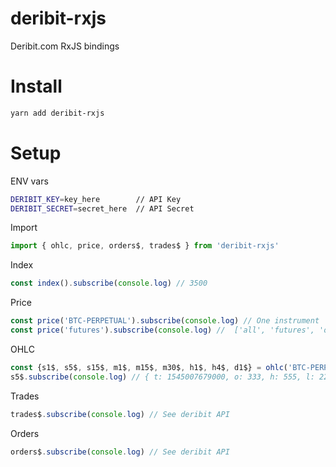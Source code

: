 # deribit-rxjs
Deribit.com RxJS bindings

# Install

```bash
yarn add deribit-rxjs
```

# Setup

ENV vars

```bash
DERIBIT_KEY=key_here        // API Key
DERIBIT_SECRET=secret_here  // API Secret
```

Import

```js
import { ohlc, price, orders$, trades$ } from 'deribit-rxjs'
```


Index

```js
const index().subscribe(console.log) // 3500
```

Price

```js
const price('BTC-PERPETUAL').subscribe(console.log) // One instrument
const price('futures').subscribe(console.log) //  ['all', 'futures', 'options', 'index', 'any_instrument_name']
```

OHLC

```js
const {s1$, s5$, s15$, m1$, m15$, m30$, h1$, h4$, d1$} = ohlc('BTC-PERPETUAL') // One instrument ONLY
s5$.subscribe(console.log) // { t: 1545007679000, o: 333, h: 555, l: 222, c: 4444, v: 12355 }
```

Trades

```js
trades$.subscribe(console.log) // See deribit API
```

Orders

```js
orders$.subscribe(console.log) // See deribit API
```
